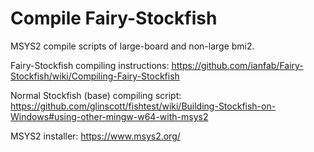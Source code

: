 # Compile Fairy-Stockfish
MSYS2 compile scripts of large-board and non-large bmi2.

Fairy-Stockfish compiling instructions: https://github.com/ianfab/Fairy-Stockfish/wiki/Compiling-Fairy-Stockfish

Normal Stockfish (base) compiling script: https://github.com/glinscott/fishtest/wiki/Building-Stockfish-on-Windows#using-other-mingw-w64-with-msys2

MSYS2 installer: https://www.msys2.org/
